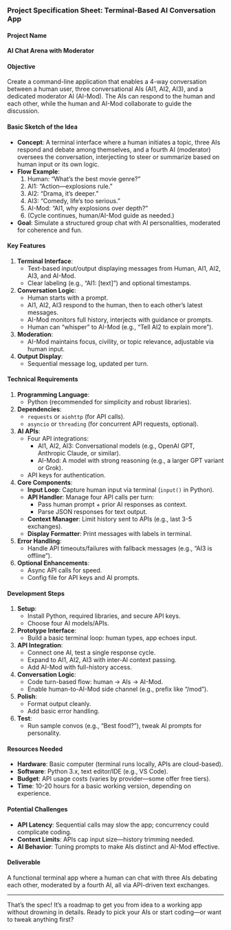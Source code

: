 ### Project Specification Sheet: Terminal-Based AI Conversation App

#### Project Name

**AI Chat Arena with Moderator**

#### Objective

Create a command-line application that enables a 4-way conversation between a human user, three conversational AIs (AI1, AI2, AI3), and a dedicated moderator AI (AI-Mod). The AIs can respond to the human and each other, while the human and AI-Mod collaborate to guide the discussion.

#### Basic Sketch of the Idea

- **Concept**: A terminal interface where a human initiates a topic, three AIs respond and debate among themselves, and a fourth AI (moderator) oversees the conversation, interjecting to steer or summarize based on human input or its own logic.
- **Flow Example**:
  1. Human: “What’s the best movie genre?”
  2. AI1: “Action—explosions rule.”
  3. AI2: “Drama, it’s deeper.”
  4. AI3: “Comedy, life’s too serious.”
  5. AI-Mod: “AI1, why explosions over depth?”
  6. (Cycle continues, human/AI-Mod guide as needed.)
- **Goal**: Simulate a structured group chat with AI personalities, moderated for coherence and fun.

#### Key Features

1. **Terminal Interface**:
   - Text-based input/output displaying messages from Human, AI1, AI2, AI3, and AI-Mod.
   - Clear labeling (e.g., “AI1: [text]”) and optional timestamps.
2. **Conversation Logic**:
   - Human starts with a prompt.
   - AI1, AI2, AI3 respond to the human, then to each other’s latest messages.
   - AI-Mod monitors full history, interjects with guidance or prompts.
   - Human can “whisper” to AI-Mod (e.g., “Tell AI2 to explain more”).
3. **Moderation**:
   - AI-Mod maintains focus, civility, or topic relevance, adjustable via human input.
4. **Output Display**:
   - Sequential message log, updated per turn.

#### Technical Requirements

1. **Programming Language**:
   - Python (recommended for simplicity and robust libraries).
2. **Dependencies**:
   - `requests` or `aiohttp` (for API calls).
   - `asyncio` or `threading` (for concurrent API requests, optional).
3. **AI APIs**:
   - Four API integrations:
     - AI1, AI2, AI3: Conversational models (e.g., OpenAI GPT, Anthropic Claude, or similar).
     - AI-Mod: A model with strong reasoning (e.g., a larger GPT variant or Grok).
   - API keys for authentication.
4. **Core Components**:
   - **Input Loop**: Capture human input via terminal (`input()` in Python).
   - **API Handler**: Manage four API calls per turn:
     - Pass human prompt + prior AI responses as context.
     - Parse JSON responses for text output.
   - **Context Manager**: Limit history sent to APIs (e.g., last 3-5 exchanges).
   - **Display Formatter**: Print messages with labels in terminal.
5. **Error Handling**:
   - Handle API timeouts/failures with fallback messages (e.g., “AI3 is offline”).
6. **Optional Enhancements**:
   - Async API calls for speed.
   - Config file for API keys and AI prompts.

#### Development Steps

1. **Setup**:
   - Install Python, required libraries, and secure API keys.
   - Choose four AI models/APIs.
2. **Prototype Interface**:
   - Build a basic terminal loop: human types, app echoes input.
3. **API Integration**:
   - Connect one AI, test a single response cycle.
   - Expand to AI1, AI2, AI3 with inter-AI context passing.
   - Add AI-Mod with full-history access.
4. **Conversation Logic**:
   - Code turn-based flow: human → AIs → AI-Mod.
   - Enable human-to-AI-Mod side channel (e.g., prefix like “/mod”).
5. **Polish**:
   - Format output cleanly.
   - Add basic error handling.
6. **Test**:
   - Run sample convos (e.g., “Best food?”), tweak AI prompts for personality.

#### Resources Needed

- **Hardware**: Basic computer (terminal runs locally, APIs are cloud-based).
- **Software**: Python 3.x, text editor/IDE (e.g., VS Code).
- **Budget**: API usage costs (varies by provider—some offer free tiers).
- **Time**: 10-20 hours for a basic working version, depending on experience.

#### Potential Challenges

- **API Latency**: Sequential calls may slow the app; concurrency could complicate coding.
- **Context Limits**: APIs cap input size—history trimming needed.
- **AI Behavior**: Tuning prompts to make AIs distinct and AI-Mod effective.

#### Deliverable

A functional terminal app where a human can chat with three AIs debating each other, moderated by a fourth AI, all via API-driven text exchanges.

---

That’s the spec! It’s a roadmap to get you from idea to a working app without drowning in details. Ready to pick your AIs or start coding—or want to tweak anything first?
